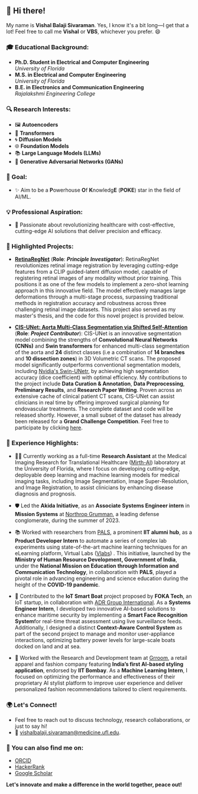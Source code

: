 ## 👋 Hi there!
My name is **Vishal Balaji Sivaraman**. Yes, I know it's a bit long—I get that a lot! Feel free to call me **Vishal** or **VBS**, whichever you prefer. 😄

### 🎓 Educational Background:
- **Ph.D. Student in Electrical and Computer Engineering**  
  _University of Florida_
- **M.S. in Electrical and Computer Engineering**  
  _University of Florida_
- **B.E. in Electronics and Communication Engineering**  
  _Rajalakshmi Engineering College_

### 🔍 Research Interests:
- 🖼️ **Autoencoders**
- 🤖 **Transformers**
- 🌀 **Diffusion Models**
- 🌐 **Foundation Models**
- 📚 **Large Language Models (LLMs)**
- 🔁 **Generative Adversarial Networks (GANs)**

### 🎯 Goal:
- ✨ Aim to be a **P**owerhouse **O**f **K**nowledg**E** (**POKE**) star in the field of AI/ML.

### 💡 Professional Aspiration:
- 🚀 Passionate about revolutionizing healthcare with cost-effective, cutting-edge AI solutions that deliver precision and efficacy.

### 🌟 Highlighted Projects:
- [**RetinaRegNet**](https://export.arxiv.org/abs/2404.16017) (**Role**: ***Principle Investigator***): RetinaRegNet revolutionizes retinal image registration by leveraging cutting-edge features from a CLIP guided-latent diffusion model, capable of registering retinal images of any modality without prior training. This positions it as one of the few models to implement a zero-shot learning approach in this innovative field. The model effectively manages large deformations through a multi-stage process, surpassing traditional methods in registration accuracy and robustness across three challenging retinal image datasets. This project also served as my master's thesis, and the code for this novel project is provided below.
 
- [**CIS-UNet: Aorta Multi-Class Segmentation via Shifted Self-Attention**](https://arxiv.org/abs/2401.13049) (**Role**: ***Project Contributor***): CIS-UNet is an innovative segmentation model combining the strengths of **Convolutional Neural Networks (CNNs)** and **Swin transformers** for enhanced multi-class segmentation of the aorta and **24** distinct classes (i.e a combination of **14 branches** and **10 dissection zones**) in 3D Volumetric CT scans. The proposed model significantly outperforms conventional segmentation models, including [Nvidia's Swin-UNetr](https://developer.nvidia.com/blog/novel-transformer-model-achieves-state-of-the-art-benchmarks-in-3d-medical-image-analysis/), by achieving high segmentation accuracy (dice coefficient) with optimal efficiency. My contributions to the project include **Data Curation & Annotation**, **Data Preprocessing**, **Preliminary Results**, and **Research Paper Writing**. Proven across an extensive cache of clinical patient CT scans, CIS-UNet can assist clinicians in real time by offering improved surgical planning for endovascular treatments. The complete dataset and code will be released shortly. However, a small subset of the dataset has already been released for a **Grand Challenge Competition**. Feel free to participate by clicking [here](https://aortaseg24.grand-challenge.org/).

  
### 💼 Experience Highlights:
- 👨‍🔬 Currently working as a full-time **Research Assistant** at the Medical Imaging Research for Translational Healthcare ([Mirth-AI](https://mirthai.medicine.ufl.edu/)) laboratory at the University of Florida, where I focus on developing cutting-edge, deployable deep learning and machine learning models for medical imaging tasks, including Image Segmentation, Image Super-Resolution, and Image Registration, to assist clinicians by enhancing disease diagnosis and prognosis.

- 🛡️ Led the **Akida Initiative**, as an **Associate Systems Engineer intern** in **Mission Systems** at [Northrop Grumman](https://www.northropgrumman.com/), a leading defense conglomerate, during the summer of 2023.

- 📚 Worked with researchers from [PALS](https://palspgm.com/), a prominent **IIT alumni hub**, as a **Product Developer Intern** to automate a series of complex lab experiments using state-of-the-art machine learning techniques for an eLearning platform, Virtual Labs ([Vlabs](https://palspgm.com/vlabs/)) . This initiative, launched by the **Ministry of Human Resource Development, Government of India**, under the **National Mission on Education through Information and Communication Technology**, in collaboration with **PALS**, played a pivotal role in advancing engineering and science education during the height of the **COVID-19 pandemic**.

- 🚢 Contributed to the **IoT Smart Boat** project proposed by **FOKA Tech**, an IoT startup, in collaboration with [ADR Group International](https://adrgrp.com/). As a **Systems Engineer Intern**, I developed two innovative AI-based solutions to enhance maritime security by implementing a **Smart Face Recognition System**for real-time threat assessment using live surveillance feeds. Additionally, I designed a distinct **Context-Aware Control System** as part of the second project to manage and monitor user-appliance interactions, optimizing battery power levels for large-scale boats docked on land and at sea.

- 👗 Worked with the Research and Development team at [Grroom](https://grroom.in/), a retail apparel and fashion company featuring **India’s first AI-based styling application**, endorsed by **IIT Bombay**. As a **Machine Learning Intern**, I focused on optimizing the performance and effectiveness of their proprietary AI stylist platform to improve user experience and deliver personalized fashion recommendations tailored to client requirements.
  

### 🌍 Let's Connect!
- Feel free to reach out to discuss technology, research collaborations, or just to say hi!
- 📧 vishalbalaji.sivaraman@medicine.ufl.edu.
### 📱 You can also find me on:
- [ORCID](https://orcid.org/0000-0002-6807-3957)
- [HackerRank](https://www.hackerrank.com/profile/vi_sivaraman)
- [Google Scholar](https://scholar.google.com/citations?user=l60AN2gAAAAJ&hl=en)

**Let's innovate and make a difference in the world together, peace out!**

